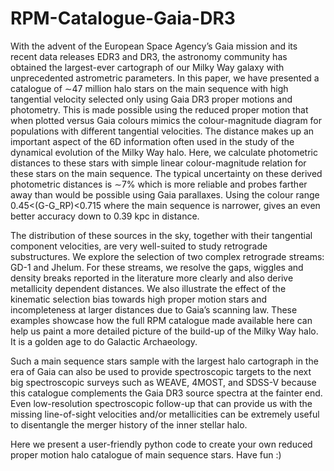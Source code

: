 # RPM-Catalogue-Gaia-DR3

With the advent of the European Space Agency’s Gaia mission and its recent data releases EDR3 and DR3, the astronomy community has obtained the largest-ever cartograph of our Milky Way galaxy with unprecedented astrometric parameters. In this paper, we have presented a catalogue of ∼47 million halo stars on the main sequence with high tangential velocity selected only using Gaia DR3 proper motions and photometry. This is made possible using the reduced proper motion that when plotted versus Gaia colours mimics the colour-magnitude diagram for populations with different tangential velocities. The distance makes up an important aspect of the 6D information often used in the study of the dynamical evolution of the Milky Way halo. Here, we calculate photometric distances to these stars with simple linear colour-magnitude relation for these stars on the main sequence. The typical uncertainty on these derived photometric distances is ∼7% which is more reliable and probes farther away than would be possible using Gaia parallaxes. Using the colour range 0.45<(G-G_RP)<0.715 where the main sequence is narrower, gives an even better accuracy down to 0.39 kpc in distance.

The distribution of these sources in the sky, together with their tangential component velocities, are very well-suited to study retrograde substructures.  We explore the selection of two complex retrograde streams: GD-1 and Jhelum. For these streams, we resolve the gaps, wiggles and density breaks reported in the literature more clearly and also derive metallicity dependent distances. We also illustrate the effect of the kinematic selection bias towards high proper motion stars and incompleteness at larger distances due to Gaia’s scanning law. These examples showcase how the full RPM catalogue made available here can help us paint a more detailed picture of the build-up of the Milky Way halo. It is a golden age to do Galactic Archaeology.

Such a main sequence stars sample with the largest halo cartograph in the era of Gaia can also be used to provide spectroscopic targets to the next big spectroscopic surveys such as WEAVE, 4MOST, and SDSS-V because this catalogue complements the Gaia DR3 source spectra at the fainter end. Even low-resolution spectroscopic follow-up that can provide us with the missing line-of-sight velocities and/or metallicities can be extremely useful to disentangle the merger history of the inner stellar halo. 

Here we present a user-friendly python code to create your own reduced proper motion halo catalogue of main sequence stars. Have fun :)

